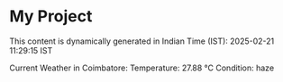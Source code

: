# My Project

This content is dynamically generated in Indian Time (IST): 2025-02-21 11:29:15 IST


Current Weather in Coimbatore:
Temperature: 27.88 °C
Condition: haze
